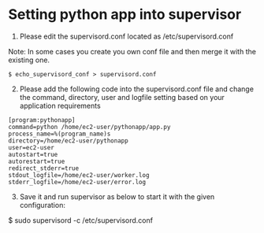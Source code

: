 # Setting python app into supervisor #

1. Please edit the supervisord.conf located as /etc/supervisord.conf

Note: In some cases you create you own conf file and then merge it with the existing one. 
```
$ echo_supervisord_conf > supervisord.conf

```

2. Please add the following code into the supervisord.conf file and change the command, directory, user and logfile setting based on your application requirements
  
```
[program:pythonapp]
command=python /home/ec2-user/pythonapp/app.py
process_name=%(program_name)s
directory=/home/ec2-user/pythonapp
user=ec2-user
autostart=true
autorestart=true
redirect_stderr=true
stdout_logfile=/home/ec2-user/worker.log
stderr_logfile=/home/ec2-user/error.log
```

3. Save it and run supervisor as below to start it with the given configuration:

$ sudo supervisord -c /etc/supervisord.conf

